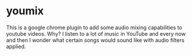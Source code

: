 # youmix

This is a google chrome plugin to add some audio mixing capabilities to youtube videos. Why? I listen to a lot of music in YouTube and every now and then I wonder what certain songs would sound like with audio filters applied. 